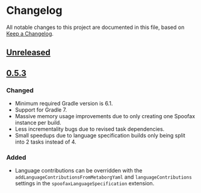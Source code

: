 # Changelog
All notable changes to this project are documented in this file, based on [Keep a Changelog](https://keepachangelog.com/en/1.0.0/).


## [Unreleased]


## [0.5.3]
### Changed
- Minimum required Gradle version is 6.1.
- Support for Gradle 7.
- Massive memory usage improvements due to only creating one Spoofax instance per build.
- Less incrementality bugs due to revised task dependencies.
- Small speedups due to language specification builds only being split into 2 tasks instead of 4.

### Added
- Language contributions can be overridden with the `addLanguageContributionsFromMetaborgYaml` and `languageContributions` settings in the `spoofaxLanguageSpecification` extension.


[Unreleased]: https://github.com/metaborg/spoofax.gradle/compare/release-0.5.3...HEAD
[0.5.3]: https://github.com/metaborg/spoofax.gradle/compare/release-0.5.2...release-0.5.3
